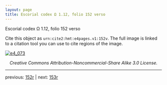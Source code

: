 ```yaml
---
layout: page
title: Escorial codex Ω 1.12, folio 152 verso
---
```


Escorial codex Ω 1.12, folio 152 verso

Cite this object as `urn:cite2:hmt:e4pages.v1:152v`.  The full image is linked to a citation tool you can use to cite regions of the image.

[![e4_073](http://www.homermultitext.org/iipsrv?IIIF=/project/homer/pyramidal/deepzoom/hmt/e4img/2017a/e4_073.tif/full/800,/0/default.jpg)](http://www.homermultitext.org/ict2/?urn=urn:cite2:hmt:e4img.2017a:e4_073) 

<p style="text-align: center; font-style: italic;">Creative Commons Attribution-Noncommercial-Share Alike 3.0 License.</p>

---

previous: [152r](../152r/) | next: [153r](../153r/)